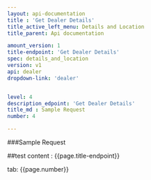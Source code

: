 ```yaml
---
layout: api-documentation
title : 'Get Dealer Details'
title_active_left_menu: Details and Location
title_parent: Api documentation

amount_version: 1
title-endpoint: 'Get Dealer Details'
spec: details_and_location
version: v1
api: dealer
dropdown-link: 'dealer'


level: 4
description_edpoint: 'Get Dealer Details'
title_md : Sample Request
number: 4

---
```



###Sample Request

##test content : {{page.title-endpoint}} 

tab: {{page.number}} 
